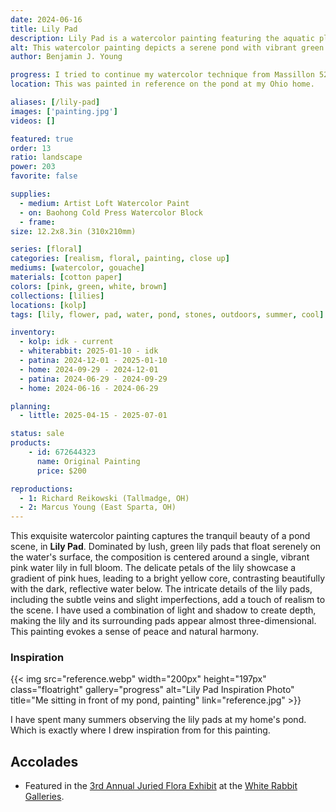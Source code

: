 ```yaml
---
date: 2024-06-16
title: Lily Pad
description: Lily Pad is a watercolor painting featuring the aquatic plant and flower as it floats on pond water.
alt: This watercolor painting depicts a serene pond with vibrant green lily pads and a delicate pink water lily blooming at the center.
author: Benjamin J. Young

progress: I tried to continue my watercolor technique from Massillon 52, but keep certain elements lose like I did with Sailing Away Schoon. Using gouache on the base of the flower.
location: This was painted in reference on the pond at my Ohio home.

aliases: [/lily-pad]
images: ['painting.jpg']
videos: []

featured: true
order: 13
ratio: landscape
power: 203
favorite: false

supplies:
  - medium: Artist Loft Watercolor Paint
  - on: Baohong Cold Press Watercolor Block
  - frame: 
size: 12.2x8.3in (310x210mm)

series: [floral]
categories: [realism, floral, painting, close up]
mediums: [watercolor, gouache]
materials: [cotton paper]
colors: [pink, green, white, brown]
collections: [lilies]
locations: [kolp]
tags: [lily, flower, pad, water, pond, stones, outdoors, summer, cool]

inventory:
  - kolp: idk - current
  - whiterabbit: 2025-01-10 - idk
  - patina: 2024-12-01 - 2025-01-10
  - home: 2024-09-29 - 2024-12-01
  - patina: 2024-06-29 - 2024-09-29
  - home: 2024-06-16 - 2024-06-29

planning:
  - little: 2025-04-15 - 2025-07-01

status: sale
products:
    - id: 672644323
      name: Original Painting
      price: $200

reproductions:
  - 1: Richard Reikowski (Tallmadge, OH)
  - 2: Marcus Young (East Sparta, OH)
---
```


This exquisite watercolor painting captures the tranquil beauty of a pond scene, in **Lily Pad**. Dominated by lush, green lily pads that float serenely on the water's surface, the composition is centered around a single, vibrant pink water lily in full bloom. The delicate petals of the lily showcase a gradient of pink hues, leading to a bright yellow core, contrasting beautifully with the dark, reflective water below. The intricate details of the lily pads, including the subtle veins and slight imperfections, add a touch of realism to the scene. I have used a combination of light and shadow to create depth, making the lily and its surrounding pads appear almost three-dimensional. This painting evokes a sense of peace and natural harmony.

<!--more-->

### Inspiration ###

{{< img src="reference.webp" width="200px" height="197px" class="floatright" gallery="progress" alt="Lily Pad Inspiration Photo" title="Me sitting in front of my pond, painting" link="reference.jpg" >}}

I have spent many summers observing the lily pads at my home's pond. Which is exactly where I drew inspiration from for this painting.

## Accolades ##

* Featured in the [3rd Annual Juried Flora Exhibit](https://www.whiterabbitgalleries.org/event-details/flora-3rd-annual-juried-exhibition-2025-01-17-16-00) at the [White Rabbit Galleries](https://www.whiterabbitgalleries.org).